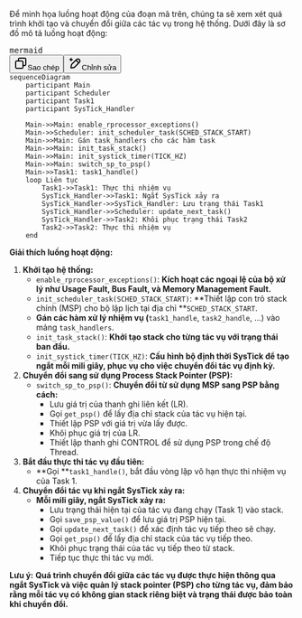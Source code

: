 Để minh họa luồng hoạt động của đoạn mã trên, chúng ta sẽ xem xét quá trình khởi tạo và chuyển đổi giữa các tác vụ trong hệ thống. Dưới đây là sơ đồ mô tả luồng hoạt động:

<pre class="overflow-visible!" data-start="173" data-end="956"><div class="contain-inline-size rounded-md border-[0.5px] border-token-border-medium relative bg-token-sidebar-surface-primary"><div class="flex items-center text-token-text-secondary px-4 py-2 text-xs font-sans justify-between h-9 bg-token-sidebar-surface-primary dark:bg-token-main-surface-secondary select-none rounded-t-[5px]">mermaid</div><div class="sticky top-9"><div class="absolute end-0 bottom-0 flex h-9 items-center pe-2"><div class="bg-token-sidebar-surface-primary text-token-text-secondary dark:bg-token-main-surface-secondary flex items-center rounded-sm px-2 font-sans text-xs"><span class="" data-state="closed"><button class="flex gap-1 items-center select-none px-4 py-1" aria-label="Sao chép"><svg width="24" height="24" viewBox="0 0 24 24" fill="none" xmlns="http://www.w3.org/2000/svg" class="icon-xs"><path fill-rule="evenodd" clip-rule="evenodd" d="M7 5C7 3.34315 8.34315 2 10 2H19C20.6569 2 22 3.34315 22 5V14C22 15.6569 20.6569 17 19 17H17V19C17 20.6569 15.6569 22 14 22H5C3.34315 22 2 20.6569 2 19V10C2 8.34315 3.34315 7 5 7H7V5ZM9 7H14C15.6569 7 17 8.34315 17 10V15H19C19.5523 15 20 14.5523 20 14V5C20 4.44772 19.5523 4 19 4H10C9.44772 4 9 4.44772 9 5V7ZM5 9C4.44772 9 4 9.44772 4 10V19C4 19.5523 4.44772 20 5 20H14C14.5523 20 15 19.5523 15 19V10C15 9.44772 14.5523 9 14 9H5Z" fill="currentColor"></path></svg>Sao chép</button></span><span class="" data-state="closed"><button class="flex items-center gap-1 px-4 py-1 select-none"><svg width="24" height="24" viewBox="0 0 24 24" fill="none" xmlns="http://www.w3.org/2000/svg" class="icon-xs"><path d="M2.5 5.5C4.3 5.2 5.2 4 5.5 2.5C5.8 4 6.7 5.2 8.5 5.5C6.7 5.8 5.8 7 5.5 8.5C5.2 7 4.3 5.8 2.5 5.5Z" fill="currentColor" stroke="currentColor" stroke-linecap="round" stroke-linejoin="round"></path><path d="M5.66282 16.5231L5.18413 19.3952C5.12203 19.7678 5.09098 19.9541 5.14876 20.0888C5.19933 20.2067 5.29328 20.3007 5.41118 20.3512C5.54589 20.409 5.73218 20.378 6.10476 20.3159L8.97693 19.8372C9.72813 19.712 10.1037 19.6494 10.4542 19.521C10.7652 19.407 11.0608 19.2549 11.3343 19.068C11.6425 18.8575 11.9118 18.5882 12.4503 18.0497L20 10.5C21.3807 9.11929 21.3807 6.88071 20 5.5C18.6193 4.11929 16.3807 4.11929 15 5.5L7.45026 13.0497C6.91175 13.5882 6.6425 13.8575 6.43197 14.1657C6.24513 14.4392 6.09299 14.7348 5.97903 15.0458C5.85062 15.3963 5.78802 15.7719 5.66282 16.5231Z" stroke="currentColor" stroke-width="2" stroke-linecap="round" stroke-linejoin="round"></path><path d="M14.5 7L18.5 11" stroke="currentColor" stroke-width="2" stroke-linecap="round" stroke-linejoin="round"></path></svg>Chỉnh sửa</button></span></div></div></div><div class="overflow-y-auto p-4" dir="ltr"><code class="whitespace-pre! language-mermaid"><span>sequenceDiagram
    participant Main
    participant Scheduler
    participant Task1
    participant SysTick_Handler

    Main->>Main: enable_rprocessor_exceptions()
    Main->>Scheduler: init_scheduler_task(SCHED_STACK_START)
    Main->>Main: Gán task_handlers cho các hàm task
    Main->>Main: init_task_stack()
    Main->>Main: init_systick_timer(TICK_HZ)
    Main->>Main: switch_sp_to_psp()
    Main->>Task1: task1_handle()
    loop Liên tục
        Task1->>Task1: Thực thi nhiệm vụ
        SysTick_Handler->>Task1: Ngắt SysTick xảy ra
        SysTick_Handler->>SysTick_Handler: Lưu trạng thái Task1
        SysTick_Handler->>Scheduler: update_next_task()
        SysTick_Handler->>Task2: Khôi phục trạng thái Task2
        Task2->>Task2: Thực thi nhiệm vụ
    end
</span></code></div></div></pre>

**Giải thích luồng hoạt động:**

1. **Khởi tạo hệ thống:**
   * `enable_rprocessor_exceptions()`: **Kích hoạt các ngoại lệ của bộ xử lý như Usage Fault, Bus Fault, và Memory Management Fault.**
   * `init_scheduler_task(SCHED_STACK_START)`: **Thiết lập con trỏ stack chính (MSP) cho bộ lập lịch tại địa chỉ **`SCHED_STACK_START`.
   * **Gán các hàm xử lý nhiệm vụ (**`task1_handle`, `task2_handle`, ...) vào mảng `task_handlers`.
   * `init_task_stack()`: **Khởi tạo stack cho từng tác vụ với trạng thái ban đầu.**
   * `init_systick_timer(TICK_HZ)`: **Cấu hình bộ định thời SysTick để tạo ngắt mỗi mili giây, phục vụ cho việc chuyển đổi tác vụ định kỳ.**
2. **Chuyển đổi sang sử dụng Process Stack Pointer (PSP):**
   * `switch_sp_to_psp()`: **Chuyển đổi từ sử dụng MSP sang PSP bằng cách:**
     * Lưu giá trị của thanh ghi liên kết (LR).
     * Gọi `get_psp()` để lấy địa chỉ stack của tác vụ hiện tại.
     * Thiết lập PSP với giá trị vừa lấy được.
     * Khôi phục giá trị của LR.
     * Thiết lập thanh ghi CONTROL để sử dụng PSP trong chế độ Thread.
3. **Bắt đầu thực thi tác vụ đầu tiên:**
   * **Gọi **`task1_handle()`, bắt đầu vòng lặp vô hạn thực thi nhiệm vụ của Task 1.
4. **Chuyển đổi tác vụ khi ngắt SysTick xảy ra:**
   * **Mỗi mili giây, ngắt SysTick xảy ra:**
     * Lưu trạng thái hiện tại của tác vụ đang chạy (Task 1) vào stack.
     * Gọi `save_psp_value()` để lưu giá trị PSP hiện tại.
     * Gọi `update_next_task()` để xác định tác vụ tiếp theo sẽ chạy.
     * Gọi `get_psp()` để lấy địa chỉ stack của tác vụ tiếp theo.
     * Khôi phục trạng thái của tác vụ tiếp theo từ stack.
     * Tiếp tục thực thi tác vụ mới.

**Lưu ý:** **Quá trình chuyển đổi giữa các tác vụ được thực hiện thông qua ngắt SysTick và việc quản lý stack pointer (PSP) cho từng tác vụ, đảm bảo rằng mỗi tác vụ có không gian stack riêng biệt và trạng thái được bảo toàn khi chuyển đổi.**
